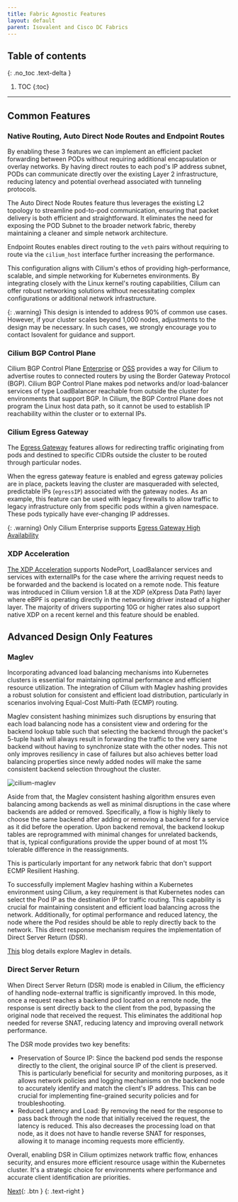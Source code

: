 ```yaml
---
title: Fabric Agnostic Features
layout: default
parent: Isovalent and Cisco DC Fabrics
---
```

## Table of contents
{: .no_toc .text-delta }
1. TOC
{:toc}
---

## Common Features

### Native Routing, Auto Direct Node Routes and Endpoint Routes

By enabling these 3 features we can implement an efficient packet forwarding between PODs without requiring additional encapsulation or overlay networks. By having direct routes to each pod's IP address subnet, PODs can communicate directly over the existing Layer 2 infrastructure, reducing latency and potential overhead associated with tunneling protocols.

The Auto Direct Node Routes feature thus leverages the existing L2 topology to streamline pod-to-pod communication, ensuring that packet delivery is both efficient and straightforward. It eliminates the need for exposing the POD Subnet to the broader network fabric, thereby maintaining a cleaner and simple network architecture.

Endpoint Routes enables direct routing to the `veth` pairs without requiring to route via the `cilium_host` interface further increasing the performance.

This configuration aligns with Cilium's ethos of providing high-performance, scalable, and simple networking for Kubernetes environments. By integrating closely with the Linux kernel's routing capabilities, Cilium can offer robust networking solutions without necessitating complex configurations or additional network infrastructure.

{: .warning}
This design is intended to address 90% of common use cases. However, if your cluster scales beyond 1,000 nodes, adjustments to the design may be necessary. In such cases, we strongly encourage you to contact Isovalent for guidance and support.

### Cilium BGP Control Plane

Cilium BGP Control Plane [Enterprise](https://docs.isovalent.com/configuration-guide/networking/bgpv2/index.html) or [OSS](https://docs.cilium.io/en/stable/network/bgp-control-plane/bgp-control-plane/) provides a way for Cilium to advertise routes to connected routers by using the Border Gateway Protocol (BGP). Cilium BGP Control Plane makes pod networks and/or load-balancer services of type LoadBalancer reachable from outside the cluster for environments that support BGP. In Cilium, the BGP Control Plane does not program the Linux host data path, so it cannot be used to establish IP reachability within the cluster or to external IPs.

### Cilium Egress Gateway

The [Egress Gateway](https://docs.cilium.io/en/stable/network/egress-gateway/egress-gateway) features allows for redirecting traffic originating from pods and destined to specific CIDRs outside the cluster to be routed through particular nodes.

When the egress gateway feature is enabled and egress gateway policies are in place, packets leaving the cluster are masqueraded with selected, predictable IPs (`egressIP`) associated with the gateway nodes. As an example, this feature can be used with legacy firewalls to allow traffic to legacy infrastructure only from specific pods within a given namespace. These pods typically have ever-changing IP addresses. 

{: .warning}
Only Cilium Enterprise supports [Egress Gateway High Availability](https://docs.isovalent.com/configuration-guide/networking/egress-gateway/index.html)

### XDP Acceleration

[The XDP Acceleration](https://docs.cilium.io/en/stable/network/kubernetes/kubeproxy-free/#loadbalancer-nodeport-xdp-acceleration) supports NodePort, LoadBalancer services and services with externalIPs for the case where the arriving request needs to be forwarded and the backend is located on a remote node. This feature was introduced in Cilium version 1.8 at the XDP (eXpress Data Path) layer where eBPF is operating directly in the networking driver instead of a higher layer.
The majority of drivers supporting 10G or higher rates also support native XDP on a recent kernel and this feature should be enabled.

## Advanced Design Only Features

### Maglev

Incorporating advanced load balancing mechanisms into Kubernetes clusters is essential for maintaining optimal performance and efficient resource utilization. The integration of Cilium with Maglev hashing provides a robust solution for consistent and efficient load distribution, particularly in scenarios involving Equal-Cost Multi-Path (ECMP) routing.

Maglev consistent hashing minimizes such disruptions by ensuring that each load balancing node has a consistent view and ordering for the backend lookup table such that selecting the backend through the packet's 5-tuple hash will always result in forwarding the traffic to the very same backend without having to synchronize state with the other nodes. This not only improves resiliency in case of failures but also achieves better load balancing properties since newly added nodes will make the same consistent backend selection throughout the cluster.

![cilium-maglev](../images/cilium-maglev.gif)

Aside from that, the Maglev consistent hashing algorithm ensures even balancing among backends as well as minimal disruptions in the case where backends are added or removed. Specifically, a flow is highly likely to choose the same backend after adding or removing a backend for a service as it did before the operation. Upon backend removal, the backend lookup tables are reprogrammed with minimal changes for unrelated backends, that is, typical configurations provide the upper bound of at most 1% tolerable difference in the reassignments.

This is particularly important for any network fabric that don't support ECMP Resilient Hashing.

To successfully implement Maglev hashing within a Kubernetes environment using Cilium, a key requirement is that Kubernetes nodes can select the Pod IP as the destination IP for traffic routing. This capability is crucial for maintaining consistent and efficient load balancing across the network. Additionally, for optimal performance and reduced latency, the node where the Pod resides should be able to reply directly back to the network. This direct response mechanism requires the implementation of Direct Server Return (DSR).

[This](https://cilium.io/blog/2020/11/10/cilium-19/) blog details explore Maglev in details.

### Direct Server Return

When Direct Server Return (DSR) mode is enabled in Cilium, the efficiency of handling node-external traffic is significantly improved. In this mode, once a request reaches a backend pod located on a remote node, the response is sent directly back to the client from the pod, bypassing the original node that received the request. This eliminates the additional hop needed for reverse SNAT, reducing latency and improving overall network performance.

The DSR mode provides two key benefits:

* Preservation of Source IP: Since the backend pod sends the response directly to the client, the original source IP of the client is preserved. This is particularly beneficial for security and monitoring purposes, as it allows network policies and logging mechanisms on the backend node to accurately identify and match the client's IP address. This can be crucial for implementing fine-grained security policies and for troubleshooting.
* Reduced Latency and Load: By removing the need for the response to pass back through the node that initially received the request, the latency is reduced. This also decreases the processing load on that node, as it does not have to handle reverse SNAT for responses, allowing it to manage incoming requests more efficiently.

Overall, enabling DSR in Cilium optimizes network traffic flow, enhances security, and ensures more efficient resource usage within the Kubernetes cluster. It's a strategic choice for environments where performance and accurate client identification are priorities.

[Next](/cilium-dc-design/docs/aci/aci_designs/){: .btn }
{: .text-right }
